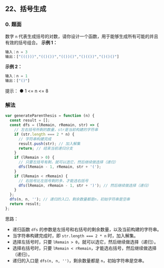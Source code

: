 ## 22、括号生成

### 0. 题面

数字 `n` 代表生成括号的对数，请你设计一个函数，用于能够生成所有可能的并且有效的括号组合。
**示例 1：**

```javascript
输入：n = 3
输出：["((()))","(()())","(())()","()(())","()()()"]
```

**示例 2：**

```javascript
输入：n = 1
输出：["()"]
```

提示：
● 1 <= n <= 8

### 解法

```javascript
var generateParenthesis = function (n) {
  const result = [];
  const dfs = (lRemain, rRemain, str) => {
    // 左右括号所剩的数量，str是当前构建的字符串
    if (str.length === 2 * n) {
      // 字符串构建完成
      result.push(str); // 加入解集
      return; // 结束当前递归分支
    }
    if (lRemain > 0) {
      // 只要左括号有剩，就可以选它，然后继续做选择（递归）
      dfs(lRemain - 1, rRemain, str + '(');
    }
    if (lRemain < rRemain) {
      // 右括号比左括号剩的多，才能选右括号
      dfs(lRemain, rRemain - 1, str + ')'); // 然后继续做选择（递归）
    }
  };
  dfs(n, n, ''); // 递归的入口，剩余数量都是n，初始字符串是空串
  return result;
};
```

思路：

- 递归函数 `dfs` 的参数是左括号和右括号的剩余数量，以及当前构建的字符串。
- 当字符串构建完成时，即 `str.length === 2 * n` 时，加入解集。
- 选择左括号时，只要 `lRemain > 0`，就可以选它，然后继续做选择（递归）。
- 选择右括号时，只要 `lRemain < rRemain`，才能选右括号，然后继续做选择（递归）。
- 递归的入口是 `dfs(n, n, '')`，剩余数量都是 `n`，初始字符串是空串。
